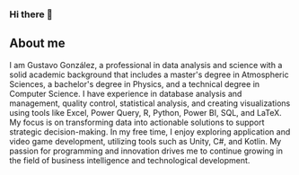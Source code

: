 ### Hi there 👋

## About me
I am Gustavo González, a professional in data analysis and science with a solid academic background that includes a master's degree in Atmospheric Sciences, a bachelor's degree in Physics, and a technical degree in Computer Science. I have experience in database analysis and management, quality control, statistical analysis, and creating visualizations using tools like Excel, Power Query, R, Python, Power BI, SQL, and LaTeX. My focus is on transforming data into actionable solutions to support strategic decision-making. In my free time, I enjoy exploring application and video game development, utilizing tools such as Unity, C#, and Kotlin. My passion for programming and innovation drives me to continue growing in the field of business intelligence and technological development.
<!--
**GlezMGustavo/GlezMGustavo** is a ✨ _special_ ✨ repository because its `README.md` (this file) appears on your GitHub profile.

Here are some ideas to get you started:

- 🔭 I’m currently working on ...
- 🌱 I’m currently learning ...
- 👯 I’m looking to collaborate on ...
- 🤔 I’m looking for help with ...
- 💬 Ask me about ...
- 📫 How to reach me: ...
- 😄 Pronouns: ...
- ⚡ Fun fact: ...
-->
